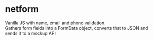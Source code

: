# netform
Vanilla JS with name, email and phone validation.  
Gathers form fields into a FormData object, converts that to JSON and sends it to a mockup API
